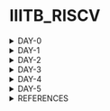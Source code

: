 # IIITB_RISCV


<details>
    
<summary>DAY-0</summary>

# DAY-0

# Installation of Tools

Follow the below commands for installation of tools.

```
git clone https://github.com/kunalg123/riscv_workshop_collaterals.git
cd riscv_workshop_collaterals
chmod +x run.sh
./run.sh

cd ~/riscv_toolchain/iverilog/
git checkout --track -b v10-branch origin/v10-branch
git pull 
chmod 777 autoconf.sh 
./autoconf.sh 
./configure 
make
sudo make install

gedit .bashrc
export PATH="/home/amith/riscv_toolchain/riscv64-unknown-elf-gcc-8.3.0-2019.08.0-x86_64-linux-ubuntu14/bin:$PATH" 
source .bashrc
```

</details>

<details>
    
<summary>DAY-1</summary>

# DAY-1
## Introduction to RISC-V ISA and GNU compiler toolchain

RISC-V (pronounced "risk-five") is an open-source instruction set architecture (ISA) that is designed to be simple, extensible, and modular. It is often referred to as a "free and open RISC instruction set architecture," as it is not encumbered by patents or proprietary restrictions, allowing anyone to use, modify, and contribute to its development.

The C program is compiled into RISC-V assembly language program, this assembly language program is converted into machine level program, which is binary language program. These binary bits will be executed into this particular layout seen in the image below.The Risc-V architecture is implemented by the given RTL (picorv32 cpu core).

![image](https://github.com/amith-bharadwaj/iiitb_asic_class/assets/84613258/ff4b5316-9ea3-4eb9-bc8d-1dc3c3222c02)

The application software will run on the hardware by the given flow.Apps enter into the block of system software, this block converts into the binary language, the system software block contains OS,Compiler and Assembler.OS handles IO operations,allocates memory and performs low level system functions.
The output of the OS are small chunks of C,C++ or Java language, these are taken by the compiler and converted into instructions.Depending on the hardware the format or syntax of the instructions will change. Then the assembler will convert these instructions into binary language program.This binary language is fed to the hardware.Then RTL implementation is done and the synthesized netlist is obtained.

![image](https://github.com/amith-bharadwaj/iiitb_asic_class/assets/84613258/0df7f17d-6217-4ebe-9496-4283764b8803)

![image](https://github.com/amith-bharadwaj/iiitb_asic_class/assets/84613258/982be285-c03e-4496-aa2d-40e9c3fc454e)

## LAB work for RISC-V software toolchain

Let us execute a simple program which computes sum from 1 to a given number N.

```
gedit sum1ton.c
gcc sum1ton.c
./a.out
```

![image](https://github.com/amith-bharadwaj/iiitb_asic_class/assets/84613258/b1799e88-2b3b-40c6-a8cd-1bc384aaffdc)


![image](https://github.com/amith-bharadwaj/iiitb_asic_class/assets/84613258/2405e1cf-0f84-4390-a06d-b97ebbc33df2)

Now let us compile it with risv compiler

```
riscv64-unknown-elf-gcc -O1 -mabi=lp64 -march=rv64i -o sum1ton.o sum1ton.c
```
![image](https://github.com/amith-bharadwaj/iiitb_asic_class/assets/84613258/531aec9c-25d6-4fc7-89eb-b2fc4b312e47)

It will generate the file sum1ton.o, let us go to another tab and run the following commands.

```
riscv64-unknown-elf-objdump -d sum1ton.o | less
```
It will give us a bunch of assembly language code.

We need to look for main section.

```
/main
```
Here we can see 15 instructions which came out when we used the previous commands.Since it is a byte instruction, it always increments by 4.

![image](https://github.com/amith-bharadwaj/iiitb_asic_class/assets/84613258/17fd6343-fbe1-43e1-816c-e7e5d0766c6c)

Now, let us run the command with -ofast.

```
riscv64-unknown-elf-gcc -Ofast -mabi=lp64 -march=rv64i -o sum1ton.o sum1ton.c

```
Here we can see that 12 instructions were produced.

![image](https://github.com/amith-bharadwaj/iiitb_asic_class/assets/84613258/980923ad-7fee-4096-b298-8c1797c33bdd)

### Spike simulation and Debug.

Now let us observe the output using spike

```
riscv64-unknown-elf-gcc -ofast -mabi=lp64 -march=rv64i -o sum1ton.o sum1ton.c
spike pk sum1ton.o
```

![image](https://github.com/amith-bharadwaj/RISCV_ISA/assets/84613258/f4c3d309-97ba-4830-9b16-65b2612d4d61)

The below command is used for debuging line by line.
```
spike -d pk sum1ton.o
```

**LUI**: The "LUI" instruction in RISC-V stands for "Load Upper Immediate." It's used to load an immediate value into the upper 20 bits of a 32-bit register, with the lower 12 bits being filled with zeros. Here's the general format of the LUI instruction:

![image](https://github.com/amith-bharadwaj/RISCV_ISA/assets/84613258/0f14b940-23cd-477c-b36e-99b87a8edff8)

**ADDI**: The "ADDI" instruction in RISC-V stands for "Add Immediate." It's used to add an immediate value to the value in a register and store the result back in the destination register. Here's the general format of the ADDI instruction:

![image](https://github.com/amith-bharadwaj/RISCV_ISA/assets/84613258/887aa66e-dfad-4fef-b8b0-642c3e80f58a)

## 64 Bit Number System for unsigned numbers and signed numbers

In a 64-bit computer architecture,

**Byte:**
        A "byte" in a 64-bit architecture consists of 8 bits, just like in other architectures.
        Each byte can represent a range of values from 0 to 255 (2^8 - 1).
        Bytes are fundamental units of storage and data representation, commonly used for characters, numbers, and other small data units.
        For example, a single ASCII character like 'A' is represented by a byte.

**Word:**
        In a 64-bit architecture, a "word" typically refers to a unit of data that is 64 bits, or 8 bytes.
        This size is often chosen to match the size of the processor's general-purpose registers, enabling efficient processing of data.
        Words are commonly used for integer arithmetic, memory addressing, and data manipulation operations.

**Double Word:** In a 64-bit architecture, a "double word" is a unit of data that is twice the size of a word, hence 128 bits or 16 bytes.Double words are used for larger data structures, floating-point numbers, and certain specialized operations that require more storage space.

        
![image](https://github.com/amith-bharadwaj/RISCV_ISA/assets/84613258/b2e2a8db-c052-4aac-ae13-22d5780536ee)

Here below we can see the representation of unsigned numbers in 64 bit architecture.

![image](https://github.com/amith-bharadwaj/IIITB_RISCV/assets/84613258/38c73c57-49dd-4498-b9c0-27e5186db566)

The format and memory for different data types are given below.

![image](https://github.com/amith-bharadwaj/IIITB_RISCV/assets/84613258/094579d4-2127-4602-a157-21563d46535f)

</details>

<details>
    
<summary>DAY-2</summary>

# DAY-2
## Application Binary Interface

The Application Binary Interface (ABI) for the RISC-V architecture defines a set of rules and conventions for the interaction between software components at the binary level. It encompasses how functions are called, how data is represented and manipulated, how memory is managed, and how system calls are made. The RISC-V ABI ensures compatibility and interoperability between different software modules, making it possible for programs to work seamlessly on different systems that adhere to the same ABI.

![image](https://github.com/amith-bharadwaj/IIITB_RISCV/assets/84613258/1f14cdec-d0cc-498f-b0a6-4f8a1e3f118a)

### Memory Allocation 

There are two different ways to load the data into registers,the data can be loaded directly to registers but as we dont have large number of registers, we can load the data into the memory and then from memory we can load the data into the registers.

![image](https://github.com/amith-bharadwaj/IIITB_RISCV/assets/84613258/982bd744-0e8d-45ba-b862-419dcdd9e2a1)

RiscV belongs to little-endian memory addressing system.Little-endian memory addressing is a way of organizing and storing data in computer memory where the least significant byte (LSB) of a multi-byte value is stored at the lowest memory address, while the most significant byte (MSB) is stored at a higher memory address.This byte order is opposite to big-endian memory addressing.

![image](https://github.com/amith-bharadwaj/IIITB_RISCV/assets/84613258/53829752-ee0f-4170-a491-724a64ded03f)

**ld:** This mnemonic stands for "load double-word." It's an instruction used to load a 64-bit (8-byte) value from memory into a register.

**x8:** This is the destination register where the loaded value will be stored. In RISC-V assembly language, registers are denoted by the "x" prefix followed by a number (e.g., x0, x1, x2, ..., x31).

**16:** This is the immediate offset value, which indicates the offset from the address stored in register x23. The offset is added to the address in x23 to calculate the memory address from which the value will be loaded.

**(x23):** This indicates that the address to be used for loading the value is stored in register x23. x23 is the base register, and the offset is added to its value to compute the effective memory address.
    
![image](https://github.com/amith-bharadwaj/IIITB_RISCV/assets/84613258/82e52cc8-7eb7-49dc-b5be-7993857d3412)

The format of instruction can be seen below.

![image](https://github.com/amith-bharadwaj/IIITB_RISCV/assets/84613258/5bb365b1-f46c-4e87-a65c-fc398499e059)

The add instruction below performs the addition operation by adding the values stored in registers x24 and x8 together. The result of the addition is then stored back in register x8, overwriting the previous value.

![image](https://github.com/amith-bharadwaj/IIITB_RISCV/assets/84613258/b9cbd593-8d84-4d53-9701-7b8b10baa843)


![image](https://github.com/amith-bharadwaj/IIITB_RISCV/assets/84613258/d17f8452-72fa-496c-bea4-fa210881d1fc)

The below image shows the different ABI names,registers and its usages.
![image](https://github.com/amith-bharadwaj/IIITB_RISCV/assets/84613258/d2614bb0-4fb3-4fbb-b747-437924e937fb)

## Lab Work using ABI function calls

Let us perform the lab to rewrite c program in asm language.The main c program passes a0 and a1 to ASM block and the ASM returns a0 back to the main c program.

![image](https://github.com/amith-bharadwaj/IIITB_RISCV/assets/84613258/c231b772-fe51-484c-b5c6-3fd9c8ee9478)

The algorithm for the operation of program can be seen below.

![image](https://github.com/amith-bharadwaj/IIITB_RISCV/assets/84613258/1b55a7fc-b712-4c4a-b659-1a659298a999)

This is 1to9_custom.c file 

![image](https://github.com/amith-bharadwaj/IIITB_RISCV/assets/84613258/4da8461e-3ac1-4073-abda-b0268e556984)

This is load.S file

![image](https://github.com/amith-bharadwaj/IIITB_RISCV/assets/84613258/68ef46f8-b98c-42cb-b4c6-d5900efb0447)

The execution of the program is performed.
```
riscv64-unknown-elf-gcc -Ofast -mabi=lp64 -march=rv64i -o 1to9_custom.o 1to9_custom.c load.S
spike pk 1to9_custom.o
riscv64-unknown-elf-objdump -d 1to9_custom.o |less
```

![image](https://github.com/amith-bharadwaj/IIITB_RISCV/assets/84613258/9d5624c4-ab71-4b22-9a83-e2a330cc4191)

## Lab to run C program on RISC-V CPU
We will load the hex format of C Program to the RISC-V CPU which is written in verilog and the end result is displayed.

![image](https://github.com/amith-bharadwaj/IIITB_RISCV/assets/84613258/173e1d5e-2d97-4370-b67b-4acd8092f082)

Follow the below commands to run the program.

```
chmod rv32im.sh
./rv32im.sh
```
![image](https://github.com/amith-bharadwaj/IIITB_RISCV/assets/84613258/11ddb3bb-27fd-4ae0-b01b-a5b25084ebab)


</details>

<details>
    
<summary>DAY-3</summary>

# DAY-3
# Digital Logic with TL-verilog and MakerChip

**Logic Gates** : Logic gates are fundamental building blocks of digital circuits that perform logical operations on one or more binary inputs (usually represented as 0 or 1) to produce a binary output. These gates implement basic logical functions and are the foundation of all digital systems and computers.

![Screenshot from 2023-08-20 22-45-39](https://github.com/amith-bharadwaj/IIITB_RISCV/assets/84613258/2d0c3c6b-cce4-4b0c-aa62-257f9a5c623c)

**Combinational Circuit** : A combinational circuit is a type of digital circuit in which the output is solely determined by the current input values, without any consideration of previous inputs or circuit states. In other words, the output of a combinational circuit depends only on the instantaneous values of its input signals, and there is no concept of memory or feedback within the circuit. Combinational circuits are widely used in digital systems for tasks such as arithmetic operations, data manipulation, and logic processing.

![image](https://github.com/amith-bharadwaj/IIITB_RISCV/assets/84613258/c1554765-ea65-4b0d-a4c0-3b4b6d9a6992)

Adder

![image](https://github.com/amith-bharadwaj/IIITB_RISCV/assets/84613258/e923ea4f-f6ba-4ea5-9989-301f031339ca)

Boolean Operator

![image](https://github.com/amith-bharadwaj/IIITB_RISCV/assets/84613258/97c73212-01ba-44e3-a320-91baac99dad9)

Multiplexer

![Screenshot from 2023-08-20 22-58-39](https://github.com/amith-bharadwaj/IIITB_RISCV/assets/84613258/98e0e463-386e-43ff-ab0d-fc75932a46d2)

Chaining Ternary Operator

![Screenshot from 2023-08-20 23-04-09](https://github.com/amith-bharadwaj/IIITB_RISCV/assets/84613258/911f4d64-9c85-465b-adcf-c3633c69015f)

#### MakerChip

Makerchip is a popular online Integrated Development Environment (IDE) primarily focused on digital design and hardware description languages (HDLs). It's designed to facilitate the design, simulation, and verification of digital circuits and systems.

**Pythagorean Example**

![Screenshot from 2023-08-20 23-29-46](https://github.com/amith-bharadwaj/IIITB_RISCV/assets/84613258/b2f7e54d-ad08-49c5-a14a-1cc687a3ae64)

#### Combinational Logic

Task 1: Inverter

![Screenshot from 2023-08-20 23-39-11](https://github.com/amith-bharadwaj/IIITB_RISCV/assets/84613258/4109d792-b6d8-41b9-a04c-74a23ba03e24)

Task 2: AND Logic circuit 

![Screenshot from 2023-08-20 23-41-10](https://github.com/amith-bharadwaj/IIITB_RISCV/assets/84613258/17943c26-a4dc-49e1-ae35-8d2dfaca1bde)

Task 3: Vectors

$out[4:0] will create a vector of 5 bits.Arithmetic operators on vectors will act as binary numbers. 

![Screenshot from 2023-08-20 23-45-49](https://github.com/amith-bharadwaj/IIITB_RISCV/assets/84613258/167b60b0-0fb1-4308-ae16-8933b16e2856)

![Screenshot from 2023-08-20 23-47-58](https://github.com/amith-bharadwaj/IIITB_RISCV/assets/84613258/bdf843a6-d4cb-4016-9896-419633010589)

Task 4 : Multiplexer

![Screenshot from 2023-08-20 23-48-53](https://github.com/amith-bharadwaj/IIITB_RISCV/assets/84613258/17e1db43-818d-4671-b71c-2d54c2e4e219)

![Screenshot from 2023-08-20 23-52-27](https://github.com/amith-bharadwaj/IIITB_RISCV/assets/84613258/b5eda7f8-1aa8-4f54-b040-ba49a6aae014)

Multiplexer using vectors

![Screenshot from 2023-08-20 23-54-36](https://github.com/amith-bharadwaj/IIITB_RISCV/assets/84613258/598e0681-8812-454f-8866-a41a359f3170)

Task 5: Combinational Calculator

This circuit implements a calculator that can perform +,-,*,/ on two input values.

![Screenshot from 2023-08-20 23-59-43](https://github.com/amith-bharadwaj/IIITB_RISCV/assets/84613258/790dca5b-14bf-4e9c-ac1a-cd45ada9c6f7)

![Screenshot from 2023-08-21 00-16-27](https://github.com/amith-bharadwaj/IIITB_RISCV/assets/84613258/68075105-8e82-4f62-b808-37a66b3e38c7)

#### Sequential Logic

Sequential logic refers to a type of digital logic circuit or system in which the output is determined not only by the current inputs but also by the history of inputs.In sequential logic, the circuit contains memory elements such as flip-flops or registers that store information and maintain a state. This stored information influences how the circuit responds to subsequent inputs. The concept of time or clock signal is crucial in sequential logic, as it dictates when the stored information is updated and when new computations can take place.

Example: Fibbonaci series with Reset

![image](https://github.com/amith-bharadwaj/IIITB_RISCV/assets/84613258/c0612a9d-880e-4cd4-8f8d-0f04c23f98b7)

![image](https://github.com/amith-bharadwaj/IIITB_RISCV/assets/84613258/d10be0fc-2f15-4e61-8ea0-12a6ac764e5c)

Task 1: Counter

![image](https://github.com/amith-bharadwaj/IIITB_RISCV/assets/84613258/55945da3-25dd-4766-a454-06ff83859664)

The TLV code for performing the counter operation is given below.
```
$cnt[31:0] = $reset ? 0 : (1 + >>1$cnt);
```
![image](https://github.com/amith-bharadwaj/IIITB_RISCV/assets/84613258/9ccc748c-75e7-4bed-aab6-f910616ac72e)

Task 2: Our task is to perform a sequential calculator operation.This calculator should remember the last result and use it for the next calculation.

![image](https://github.com/amith-bharadwaj/IIITB_RISCV/assets/84613258/97287d00-b851-4044-925e-eddbba7bb0e8)

![image](https://github.com/amith-bharadwaj/IIITB_RISCV/assets/84613258/173d9ac8-065e-4aab-b41b-318403e0c397)

## Pipelining

Pipelining in refers to a design methodology employed in digital integrated circuit (IC) development to enhance the throughput and performance of sequential operations. It involves breaking down a complex computation or task into smaller, discrete stages, each of which can be executed concurrently by separate hardware modules. These stages are interconnected in a serial manner, creating a pipeline that allows new operations to enter the pipeline before previous ones have completed.

The primary objective of pipelining is to minimize the idle time of hardware resources and maximize overall system throughput. By enabling multiple tasks to be processed simultaneously at different pipeline stages, the effective utilization of resources is improved, resulting in faster execution times for a sequence of operations.However,pipelining introduces additional challenges such as data hazards, control hazards, and inter-stage synchronization.

![image](https://github.com/amith-bharadwaj/IIITB_RISCV/assets/84613258/bad4f649-b01c-43b1-8e9c-6e8c0ce9ec43)


![image](https://github.com/amith-bharadwaj/IIITB_RISCV/assets/84613258/33442b80-9a8c-409d-a963-a95e0facf416)


![image](https://github.com/amith-bharadwaj/IIITB_RISCV/assets/84613258/080272e0-d3ef-479c-b3e3-f2f865fdbdff)

![image](https://github.com/amith-bharadwaj/IIITB_RISCV/assets/84613258/e8a0fa5a-2732-42c8-b7bb-852a2c98ca92)

![image](https://github.com/amith-bharadwaj/IIITB_RISCV/assets/84613258/7e7452c8-ca42-4e59-8beb-917e658813b0)

![image](https://github.com/amith-bharadwaj/IIITB_RISCV/assets/84613258/f3941be2-d161-4a4e-8637-61ec5c3e3e42)

Let us perform the pipelining of error conditions.

![image](https://github.com/amith-bharadwaj/IIITB_RISCV/assets/84613258/dbfa03ed-45bb-46c5-a38a-7f595127295c)

Task: Pipelining of Calculator and Counter

![image](https://github.com/amith-bharadwaj/IIITB_RISCV/assets/84613258/b2052e95-2767-4bff-928d-d1011e05c58a)

![image](https://github.com/amith-bharadwaj/IIITB_RISCV/assets/84613258/37a6cdbc-1c84-47ba-b650-b99ef615c797)

Task: Cycle Calculator

![image](https://github.com/amith-bharadwaj/IIITB_RISCV/assets/84613258/f2ee4269-0a4d-4ea6-928d-8ee97759d746)
The TLV code is given below.

```
|calc
      @1
         
        $reset = *reset;
        $val1[31:0] = >>2$out[31:0] ;
        $val2[31:0] = $rand2[3:0];
        $sum[31:0] = $val1[31:0] + $val2[31:0];
        $diff[31:0] = $val1[31:0] - $val2[31:0];
        $prod[31:0] = $val1[31:0] * $val2[31:0];
        $quot[31:0] = $val1[31:0] / $val2[31:0];
        $valid = $reset ? 0 : (>>1$valid + 1);
      @2
        $out[31:0] = ($reset | ~($valid))  ? 32'h0 : ($op[1] ? ($op[0] ? $div : $prod):($op[0] ? $diff : $sum));

        
 
```

![image](https://github.com/amith-bharadwaj/IIITB_RISCV/assets/84613258/ff8e85d3-1f03-4433-ad5d-8e7b007ad678)

## Validity

In Transaction-Level Verilog (TL-Verilog), which is an extension of the Verilog hardware description language (HDL), "validity" refers to the concept of indicating whether a piece of data is valid or not. TL-Verilog is designed to facilitate high-level modeling and rapid design entry, particularly for transaction-level modeling.

![image](https://github.com/amith-bharadwaj/IIITB_RISCV/assets/84613258/23133cdb-8b66-43a5-bd38-9d060f0f1df5)

### Clock Gating

Clock gating is a power-saving technique used in digital circuit design to reduce dynamic power consumption by selectively controlling the clock signal to specific circuit elements or modules. The primary goal of clock gating is to save power by stopping the clock signal from reaching parts of the circuit that are not currently active or performing useful computation.

![image](https://github.com/amith-bharadwaj/IIITB_RISCV/assets/84613258/ad5ebcbb-6fff-406c-a6ed-38f640feb825)

Exercise 1: Distance Accumulator

![image](https://github.com/amith-bharadwaj/IIITB_RISCV/assets/84613258/2661aebd-ab3d-4791-a547-2c9b80f1a54f)

![image](https://github.com/amith-bharadwaj/IIITB_RISCV/assets/84613258/8caeb14a-26b3-405e-bdff-0343e01ed905)

![image](https://github.com/amith-bharadwaj/IIITB_RISCV/assets/84613258/4d147b37-36b8-44bd-9351-87e9b597973f)

![image](https://github.com/amith-bharadwaj/IIITB_RISCV/assets/84613258/aa5e06e1-5c4e-4346-afd0-e9763a7130f6)

![image](https://github.com/amith-bharadwaj/IIITB_RISCV/assets/84613258/46aff40e-5d8e-4de6-81c6-1fedd32c25c4)

Exercise 2: Cycle Calculator with Validity

![image](https://github.com/amith-bharadwaj/IIITB_RISCV/assets/84613258/58913fc5-c379-4fa5-8673-0ab4b24d792b)

![image](https://github.com/amith-bharadwaj/IIITB_RISCV/assets/84613258/3cc36546-b378-49b4-92d6-1fcc40ef3b90)

Calculator with single value memory 

![image](https://github.com/amith-bharadwaj/IIITB_RISCV/assets/84613258/72abac6c-b4e7-45c5-840b-d688ab4a93e2)

![image](https://github.com/amith-bharadwaj/IIITB_RISCV/assets/84613258/e718ffa0-e7da-488f-8ed4-cf532aaab61b)


</details>


<details>
    
<summary>DAY-4</summary>

# DAY-4


## RISC-V Micro Architecture

### RISC-V Block Diagram

![image](https://github.com/amith-bharadwaj/IIITB_RISCV/assets/84613258/9348ff29-26f3-4a53-8709-17a80284fab7)

1.The **Program Counter** (PC) serves as a specialized register within a CPU, tasked with keeping a record of the memory address pertaining to the upcoming instruction set for fetching and execution. It undergoes incremental updates as instructions are fetched, and it plays a role in indicating the address to the instruction memory, thereby facilitating the retrieval of the subsequent instruction within the program sequence.

2.The **Instruction Decoder** takes form as an internal circuit embedded within the CPU, responsible for the interpretation of machine instructions obtained from memory. It translates the binary representation of the instruction into control signals that oversee the functioning of other CPU components, ensuring the execution of the instruction itself.

3.Functioning as a storage module, the **Instruction Memory** safeguards the program's machine instructions. This section, often set as read-only, harbors the binary instructions that the CPU retrieves and deciphers. The program counter works in conjunction with the instruction memory to determine the address from which the following instruction should be retrieved.

4.The **Data Memory** operates as a storage component designated for containing data manipulated by instructions during program execution. Unlike instruction memory, data memory permits both reading and writing. It holds variables, data arrays, and other pertinent information crucial for the program's execution.

5.The **Arithmetic Logic Unit (ALU)** stands as a pivotal digital circuit situated within the CPU. It takes charge of conducting arithmetic and logical operations on data. Its repertoire spans various tasks such as addition, subtraction, multiplication, division, bitwise operations (AND, OR, XOR), and comparisons. The outcomes generated by the ALU fuel an array of computations as prescribed by the instructions.

6.The **Read Register File** functions as a constituent that stores an ensemble of registers employed to house data during instruction execution. Instructions often involve extracting data from these registers. Specific registers are designated by the instruction for data retrieval, and the data sourced from these registers can function as operands for operations executed by the ALU or other components.

7.The **Write Register File** shoulders the responsibility of capturing the outcomes of operations and storing them back into registers. Following the execution of an instruction, the outcomes are frequently inscribed back into the register file. This practice guarantees that the revised data stands ready for ensuing instructions.

The harmonious collaboration of these elements facilitates the execution of machine instructions within a CPU. The program counter guides the procedure of instruction acquisition, the instruction decoder translates instructions, the ALU carries out mathematical operations, the register files preserve data, and the memory components provide storage and retrieval of data. This orchestration permits the CPU to adeptly undertake the responsibilities stipulated by a program's instructions.

### Fetch and Decode

This is how the PC gets incremented and how the reset makes the PC to 0.

![image](https://github.com/amith-bharadwaj/IIITB_RISCV/assets/84613258/c26c0489-262c-4bc2-8602-5557d9ff0ddc)

![image](https://github.com/amith-bharadwaj/IIITB_RISCV/assets/84613258/8e1dcdd5-438d-48e5-b465-0abb054e2d57)

Let us execute the fetch program.
![image](https://github.com/amith-bharadwaj/IIITB_RISCV/assets/84613258/4dac3b48-3971-4cf1-8ce2-8a003334db9e)
![image](https://github.com/amith-bharadwaj/IIITB_RISCV/assets/84613258/8aea44a3-a2be-4fbf-9f45-7fc7e325022e)
![image](https://github.com/amith-bharadwaj/IIITB_RISCV/assets/84613258/bfe050f9-4fff-47b1-9084-c9d055e88a43)

Let us move on to the Decode logic.

![image](https://github.com/amith-bharadwaj/IIITB_RISCV/assets/84613258/533b8b15-e779-4aba-8090-63b8a90337c8)

![image](https://github.com/amith-bharadwaj/IIITB_RISCV/assets/84613258/6bad2712-fa7f-4708-be55-e183630c4532)

![image](https://github.com/amith-bharadwaj/IIITB_RISCV/assets/84613258/6ea43706-85b7-4cac-a673-92f51e0696d7)

![image](https://github.com/amith-bharadwaj/IIITB_RISCV/assets/84613258/b5c38269-7322-44ae-8274-80a1b50b7db9)

### Risc-V Control logic

Let us perform the lab for register file read logic.

![image](https://github.com/amith-bharadwaj/IIITB_RISCV/assets/84613258/b08a7c53-e262-4eb9-a5dc-005d205851cd)
![image](https://github.com/amith-bharadwaj/IIITB_RISCV/assets/84613258/7d3303ab-2b25-4b9a-8449-facd54381566)

![image](https://github.com/amith-bharadwaj/IIITB_RISCV/assets/84613258/b4ca4ab4-e62c-4f0b-b8c4-b0f75149c7a7)

Let us perform the lab for ALU logic
.
![image](https://github.com/amith-bharadwaj/IIITB_RISCV/assets/84613258/1b0633b4-e2f4-43f6-835b-730309bda933)

![image](https://github.com/amith-bharadwaj/IIITB_RISCV/assets/84613258/607fb581-fd50-4a9f-99a9-a166ebd730af)

Let us perform the lab for Register File Write Logic

![image](https://github.com/amith-bharadwaj/IIITB_RISCV/assets/84613258/df3f7bc7-b4d1-43d4-8f84-f1a9c6170067)

![image](https://github.com/amith-bharadwaj/IIITB_RISCV/assets/84613258/9a0ffa28-126f-4184-8418-3a688ca135be)

#### Concept of Arrays and register files

![image](https://github.com/amith-bharadwaj/IIITB_RISCV/assets/84613258/312ceda0-d222-4118-bb8a-ffb848ed3573)

![image](https://github.com/amith-bharadwaj/IIITB_RISCV/assets/84613258/7e72e1ca-4c78-44a3-b155-e84694540bd6)

#### Branch Instructions


![image](https://github.com/amith-bharadwaj/IIITB_RISCV/assets/84613258/2ed93123-4af1-4c6f-b089-44168d4d076b)

Branch instructions in the RISC-V architecture are used to alter the program flow based on certain conditions. They allow the program to jump to a different instruction address, often referred to as the target address, if a specified condition is met. Here's an explanation of the branch instructions you mentioned:

1.**BEQ** (Branch if Equal): The BEQ instruction compares two registers and branches to the target address if they are equal. It checks if the contents of two specified registers are the same, and if they are, the program counter is updated to the target address.

2.**BNE** (Branch if Not Equal): The BNE instruction also compares two registers but branches to the target address if they are not equal. If the contents of the two registers are different, the program counter is updated to the target address.

3.**BLT** (Branch if Less Than): The BLT instruction compares two signed integer values in registers and branches to the target address if the first value is less than the second value. It checks the signed comparison between two registers and jumps if the first register's value is less than the second's.

4.**BGE** (Branch if Greater Than or Equal): The BGE instruction compares two signed integer values in registers and branches to the target address if the first value is greater than or equal to the second value. It checks the signed comparison and jumps if the first register's value is greater than or equal to the second's.

5.**BLTU** (Branch if Less Than, Unsigned): The BLTU instruction compares two unsigned integer values in registers and branches to the target address if the first value is less than the second value. It performs an unsigned comparison and jumps if the first register's value is less than the second's.

6.**BGEU** (Branch if Greater Than or Equal, Unsigned): The BGEU instruction compares two unsigned integer values in registers and branches to the target address if the first value is greater than or equal to the second value. It performs an unsigned comparison and jumps if the first register's value is greater than or equal to the second's.

In all of these branch instructions, if the specified condition is met, the program counter is updated to the target address, resulting in the program branching to a different part of the code. If the condition is not met, the program continues with the next sequential instruction after the branch instruction.

These branch instructions are fundamental for implementing conditional execution, loops, and decision-making in programs written in the RISC-V assembly language. They provide the ability to create more flexible and dynamic program flows.

Let us perform the LAB for performing branch instructions.The verilog code is given below.
```
\m4_TLV_version 1d: tl-x.org
\SV
   // This code can be found in: https://github.com/stevehoover/RISC-V_MYTH_Workshop
   
   m4_include_lib(['https://raw.githubusercontent.com/BalaDhinesh/RISC-V_MYTH_Workshop/master/tlv_lib/risc-v_shell_lib.tlv'])

\SV
   m4_makerchip_module   // (Expanded in Nav-TLV pane.)
\TLV

   // /====================\
   // | Sum 1 to 9 Program |
   // \====================/
   //
   // Program for MYTH Workshop to test RV32I
   // Add 1,2,3,...,9 (in that order).
   //
   // Regs:
   //  r10 (a0): In: 0, Out: final sum
   //  r12 (a2): 10
   //  r13 (a3): 1..10
   //  r14 (a4): Sum
   // 
   // External to function:
   m4_asm(ADD, r10, r0, r0)             // Initialize r10 (a0) to 0.
   // Function:
   m4_asm(ADD, r14, r10, r0)            // Initialize sum register a4 with 0x0
   m4_asm(ADDI, r12, r10, 1010)         // Store count of 10 in register a2.
   m4_asm(ADD, r13, r10, r0)            // Initialize intermediate sum register a3 with 0
   // Loop:
   m4_asm(ADD, r14, r13, r14)           // Incremental addition
   m4_asm(ADDI, r13, r13, 1)            // Increment intermediate register by 1
   m4_asm(BLT, r13, r12, 1111111111000) // If a3 is less than a2, branch to label named <loop>
   m4_asm(ADD, r10, r14, r0)            // Store final result to register a0 so that it can be read by main program
   
   // Optional:
   // m4_asm(JAL, r7, 00000000000000000000) // Done. Jump to itself (infinite loop). (Up to 20-bit signed immediate plus implicit 0 bit (unlike JALR) provides byte address; last immediate bit should also be 0)
   m4_define_hier(['M4_IMEM'], M4_NUM_INSTRS)

   |cpu
      @0
         $reset = *reset;



      // YOUR CODE HERE
      // ...
      @0
         $pc[31:0] = >>1$reset ? 32'd0 : (>>1$taken_branch ? >>1$br_tgt_pc :  (>>1$pc+32'd4));
      @1
         //Instruction Fetch
         $imem_rd_en = !$reset;
         $imem_rd_addr[M4_IMEM_INDEX_CNT-1:0] = $pc[M4_IMEM_INDEX_CNT+1:2];
         $instr[31:0] = $imem_rd_data[31:0];
      ?$imem_rd_en
         @1
            $imem_rd_data[31:0] = /imem[$imem_rd_addr]$instr;
      @1
         //Instruction Decode
         $is_i_instr = $instr[6:2] ==? 5'b0000x ||
                       $instr[6:2] ==? 5'b001x0 ||
                       $instr[6:2] ==? 5'b11001 ||
                       $instr[6:2] ==? 5'b11100;
         
         $is_u_instr = $instr[6:2] ==? 5'b0x101;
         
         $is_r_instr = $instr[6:2] ==? 5'b01011 ||
                       $instr[6:2] ==? 5'b011x0 ||
                       $instr[6:2] ==? 5'b10100;
         
         $is_b_instr = $instr[6:2] ==? 5'b11000;
         
         $is_j_instr = $instr[6:2] ==? 5'b11011;
         
         $is_s_instr = $instr[6:2] ==? 5'b0100x;
         
         $imm[31:0] = $is_i_instr ? {{21{$instr[31]}}, $instr[30:20]} :
                      $is_s_instr ? {{21{$instr[31]}}, $instr[30:25], $instr[11:7]} :
                      $is_b_instr ? {{20{$instr[31]}}, $instr[7], $instr[30:25], $instr[11:8], 1'b0} :
                      $is_u_instr ? {$instr[31:12], 12'b0} :
                      $is_j_instr ? {{12{$instr[31]}}, $instr[19:12], $instr[20], $instr[30:21], 1'b0} :
                                    32'b0;
         $opcode[6:0] = $instr[6:0];
         
         $rs2_valid = $is_r_instr || $is_s_instr || $is_b_instr;
         ?$rs2_valid
            $rs2[4:0] = $instr[24:20];
            
         $rs1_valid = $is_r_instr || $is_i_instr || $is_s_instr || $is_b_instr;
         ?$rs1_valid
            $rs1[4:0] = $instr[19:15];
         
         $funct3_valid = $is_r_instr || $is_i_instr || $is_s_instr || $is_b_instr;
         ?$funct3_valid
            $funct3[2:0] = $instr[14:12];
            
         $funct7_valid = $is_r_instr ;
         ?$funct7_valid
            $funct7[6:0] = $instr[31:25];
            
         $rd_valid = $is_r_instr || $is_i_instr || $is_u_instr || $is_j_instr;
         ?$rd_valid 
            $rd[4:0] = $instr[11:7]; //rd - Destination Register
            
         $dec_bits [10:0] = {$funct7[5], $funct3, $opcode};
         $is_beq = $dec_bits ==? 11'bx_000_1100011;
         $is_bne = $dec_bits ==? 11'bx_001_1100011;
         $is_blt = $dec_bits ==? 11'bx_100_1100011;
         $is_bge = $dec_bits ==? 11'bx_101_1100011;
         $is_bltu = $dec_bits ==? 11'bx_110_1100011;
         $is_bgeu = $dec_bits ==? 11'bx_111_1100011;
         $is_addi = $dec_bits ==? 11'bx_000_0010011;
         $is_add = $dec_bits ==? 11'b0_000_0110011;
         
      @1
         //Register File Read
         $rf_wr_en = 1'b0;
         $rf_wr_index[4:0] = 5'b0;
         $rf_wr_data[31:0] = 32'b0;
         
         $rf_rd_en1 = $rs1_valid;
         $rf_rd_index1[4:0] = $rs1;
         
         $rf_rd_en2 = $rs2_valid;
         $rf_rd_index2[4:0] = $rs2;
         
         $src1_value[31:0] = $rf_rd_data1;
         $src2_value[31:0] = $rf_rd_data2;
         
      @1
         //ALU
         $result[31:0] = $is_addi ? $src1_value + $imm :
                         $is_add ? $src1_value + $src2_value :
                         32'bx ;
      @1
         //Register File Write
         $rf_wr_en = $rd_valid && $rd != 5'b0;
         $rf_wr_index[4:0] = $rd;
         $rf_wr_data[31:0] = $result;
         
      @1
         //Branch Instructions
         $taken_branch = $is_beq ? ($src1_value == $src2_value):
                         $is_bne ? ($src1_value != $src2_value):
                         $is_blt ? (($src1_value < $src2_value) ^ ($src1_value[31] != $src2_value[31])):
                         $is_bge ? (($src1_value >= $src2_value) ^ ($src1_value[31] != $src2_value[31])):
                         $is_bltu ? ($src1_value < $src2_value):
                         $is_bgeu ? ($src1_value >= $src2_value):
                                    1'b0;
         `BOGUS_USE($taken_branch)
         $br_tgt_pc[31:0] = $pc + $imm;
      // Note: Because of the magic we are using for visualisation, if visualisation is enabled below,
      //       be sure to avoid having unassigned signals (which you might be using for random inputs)
      //       other than those specifically expected in the labs. You'll get strange errors for these.

   
   // Assert these to end simulation (before Makerchip cycle limit).
   *passed = *cyc_cnt > 40;
   *failed = 1'b0;
   
   // Macro instantiations for:
   //  o instruction memory
   //  o register file
   //  o data memory
   //  o CPU visualization
   |cpu
      m4+imem(@1)    // Args: (read stage)
      m4+rf(@1, @1)  // Args: (read stage, write stage) - if equal, no register bypass is required
      //m4+dmem(@4)    // Args: (read/write stage)
      //m4+myth_fpga(@0)  // Uncomment to run on fpga

   m4+cpu_viz(@4)    // For visualisation, argument should be at least equal to the last stage of CPU logic. @4 would work for all labs.
\SV
   endmodule
```

![image](https://github.com/amith-bharadwaj/IIITB_RISCV/assets/84613258/0f400e61-3bf4-47c1-928f-a275162a7b40)

#### Test Bench

**Test bench** consists of a set of stimuli (input patterns or signals) that are applied to the design under test (DUT), along with a mechanism to capture and analyze the resulting outputs or responses. The purpose of a test bench is to simulate real-world scenarios and test various aspects of the design's behavior to ensure that it meets its intended specifications and requirements.


![image](https://github.com/amith-bharadwaj/IIITB_RISCV/assets/84613258/bd6d3cf6-d02e-4f5a-b05b-5be762d2af2b)

    
</details>

<details>
    
<summary>DAY-5</summary>

# DAY-5

### Pipelining 

These are the pipeline stages in a RISC-V CPU:

1.**Instruction Fetch (IF):** In this stage, the processor fetches the instruction from memory using the program counter (PC). The PC is updated to point to the next instruction.

2.**Instruction Decode (ID):** The fetched instruction is decoded in this stage. The decoder identifies the instruction type, determines the required operands, and prepares the control signals needed for subsequent stages.

3.**Execute (EX):** The ALU (Arithmetic Logic Unit) performs the actual computation or operation specified by the instruction. This stage can include arithmetic, logical, and comparison operations.

4.**Memory Access (MEM):** This stage handles memory-related operations. If the instruction involves memory access, such as loads or stores, it is executed here. Data is read from or written to memory.

5.**Write Back (WB):** In this stage, the result of the executed instruction is written back to a register. This stage ensures that the updated data is available for subsequent instructions.

By breaking down the execution process into these stages, the pipeline allows multiple instructions to be in different stages simultaneously. While one instruction is in the execution stage, another can be in the decode stage, and yet another in the fetch stage. This overlap increases the CPU's efficiency and throughput.


![image](https://github.com/amith-bharadwaj/IIITB_RISCV/assets/84613258/a9c67956-7e48-4a10-9bf5-cc93d112953f)


### WaterFlow Logic Diagram

![image](https://github.com/amith-bharadwaj/IIITB_RISCV/assets/84613258/4859f845-58a4-4034-826f-446cf370f90f)

The working of waterflow diagram is shown below.

![image](https://github.com/amith-bharadwaj/IIITB_RISCV/assets/84613258/7d8b6c21-75d1-47a3-9a44-ad65f8b8e855)

![image](https://github.com/amith-bharadwaj/IIITB_RISCV/assets/84613258/a23fe745-4a47-4b2e-b428-33c9d4d8f268)

Let us do a lab to see which cycles are valid and which of them are invalid.

![image](https://github.com/amith-bharadwaj/IIITB_RISCV/assets/84613258/ccf3d0d3-cda4-469c-aeb5-5bc092411e51)


</details>


<details>
    
<summary>REFERENCES</summary>

# REFERENCES

1. https://www.vsdiat.com/
2. https://github.com/kunalg123/vsdflow
3. https://teamvlsi.com
4. https://vlsiverify.com/verilog
5. https://github.com/stevehoover/RISC-V_MYTH_Workshop



</details>
